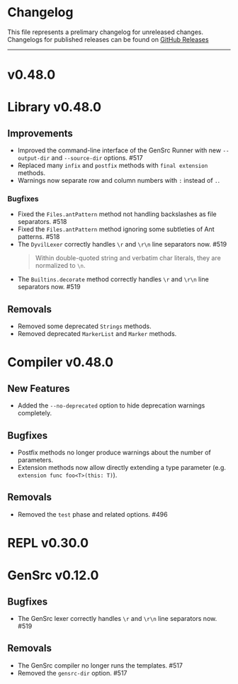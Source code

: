 # Changelog

This file represents a prelimary changelog for unreleased changes.
Changelogs for published releases can be found on [GitHub Releases](https://github.com/Dyvil/Dyvil/releases)

---

# v0.48.0

# Library v0.48.0

## Improvements

* Improved the command-line interface of the GenSrc Runner with new `--output-dir` and `--source-dir` options. #517
* Replaced many `infix` and `postfix` methods with `final extension` methods.
* Warnings now separate row and column numbers with `:` instead of `.`.

### Bugfixes

* Fixed the `Files.antPattern` method not handling backslashes as file separators. #518
* Fixed the `Files.antPattern` method ignoring some subtleties of Ant patterns. #518
* The `DyvilLexer` correctly handles `\r` and `\r\n` line separators now. #519
  > Within double-quoted string and verbatim char literals, they are normalized to `\n`.
* The `Builtins.decorate` method correctly handles `\r` and `\r\n` line separators now. #519

## Removals

- Removed some deprecated `Strings` methods.
- Removed deprecated `MarkerList` and `Marker` methods.

# Compiler v0.48.0

## New Features

+ Added the `--no-deprecated` option to hide deprecation warnings completely.

## Bugfixes

* Postfix methods no longer produce warnings about the number of parameters.
* Extension methods now allow directly extending a type parameter (e.g. `extension func foo<T>(this: T)`).

## Removals

- Removed the `test` phase and related options. #496

# REPL v0.30.0

# GenSrc v0.12.0

## Bugfixes

* The GenSrc lexer correctly handles `\r` and `\r\n` line separators now. #519

## Removals

- The GenSrc compiler no longer runs the templates. #517
- Removed the `gensrc-dir` option. #517
